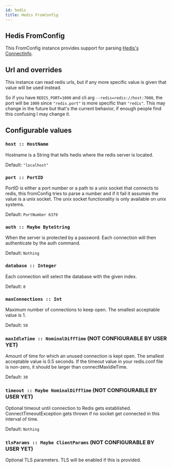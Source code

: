 ```yaml
---
id: hedis
title: Hedis FromConfig
---
```


## Hedis FromConfig

This FromConfig instance provides support for parsing [Hedis's ConnectInfo](https://hackage.haskell.org/package/hedis-0.13.1/docs/Database-Redis.html#t:ConnectInfo).

## Url and overrides

This instance can read redis urls, but if any more specific value is given that value will
be used instead.

So if you have `REDIS_PORT=1000` and cli arg `--redis=redis://host:7000`, the port will be `1000` since
`"redis.port"` is more specific than `"redis"`. This may change in the future but that's the current
behavior, if enough people find this confusing I may change it.

## Configurable values

### `host :: HostName`

Hostname is a String that tells hedis where the redis server is located.

Default: `"localhost"`

### `port :: PortID`

PortID is either a port number or a path to a unix socket that connects to redis, this fromConfig
tries to parse a number and if it fail it assumes the value is a unix socket. The unix socket
functionality is only available on unix systems.

Default: `PortNumber 6379`

### `auth :: Maybe ByteString`

When the server is protected by a password. Each connection will then authenticate by
the auth command.

Default: `Nothing`

### `database :: Integer`

Each connection will select the database with the given index.

Default: `0`

### `maxConnections :: Int`

Maximum number of connections to keep open. The smallest acceptable value is 1.

Default: `50`

### `maxIdleTime :: NominalDiffTime` (NOT CONFIGURABLE BY USER YET)

Amount of time for which an unused connection is kept open. The smallest acceptable value is 0.5 seconds. If the timeout value in your redis.conf file is non-zero, it should be larger than connectMaxIdleTime.

Default: `30`

### `timeout :: Maybe NominalDiffTime` (NOT CONFIGURABLE BY USER YET)

Optional timeout until connection to Redis gets established. ConnectTimeoutException gets thrown if no socket get connected in this interval of time.

Default: `Nothing`

### `tlsParams :: Maybe ClientParams` (NOT CONFIGURABLE BY USER YET)

Optional TLS parameters. TLS will be enabled if this is provided.